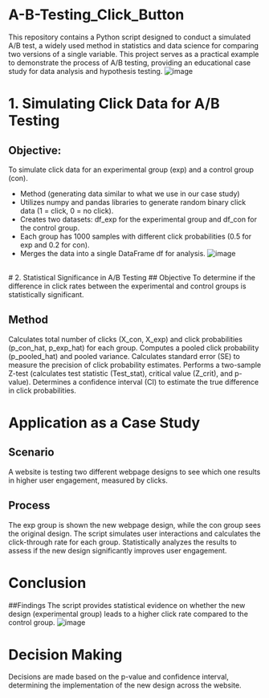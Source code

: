 # A-B-Testing_Click_Button
This repository contains a Python script designed to conduct a simulated A/B test, a widely used method in statistics and data science for comparing two versions of a single variable. This project serves as a practical example to demonstrate the process of A/B testing, providing an educational case study for data analysis and hypothesis testing.
![image](https://github.com/NamanJain1296/A-B-Testing_Click_Button/assets/113998224/3905e268-1e92-44fa-aa29-207fb4dffb8c)
<br/>
# 1. Simulating Click Data for A/B Testing
## Objective:
To simulate click data for an experimental group (exp) and a control group (con).

- Method (generating data similar to what we use in our case study)
- Utilizes numpy and pandas libraries to generate random binary click data (1 = click, 0 = no click).
- Creates two datasets: df_exp for the experimental group and df_con for the control group.
- Each group has 1000 samples with different click probabilities (0.5 for exp and 0.2 for con).
- Merges the data into a single DataFrame df for analysis.
  ![image](https://github.com/NamanJain1296/A-B-Testing_Click_Button/assets/113998224/16033806-b6e7-471a-89ef-b8050d862f63)
<br/>
# 2. Statistical Significance in A/B Testing
## Objective
To determine if the difference in click rates between the experimental and control groups is statistically significant.

## Method
Calculates total number of clicks (X_con, X_exp) and click probabilities (p_con_hat, p_exp_hat) for each group.
Computes a pooled click probability (p_pooled_hat) and pooled variance.
Calculates standard error (SE) to measure the precision of click probability estimates.
Performs a two-sample Z-test (calculates test statistic (Test_stat), critical value (Z_crit), and p-value).
Determines a confidence interval (CI) to estimate the true difference in click probabilities.
<br/>
# Application as a Case Study
## Scenario
A website is testing two different webpage designs to see which one results in higher user engagement, measured by clicks.

## Process
The exp group is shown the new webpage design, while the con group sees the original design.
The script simulates user interactions and calculates the click-through rate for each group.
Statistically analyzes the results to assess if the new design significantly improves user engagement.
<br/>
# Conclusion
##Findings
The script provides statistical evidence on whether the new design (experimental group) leads to a higher click rate compared to the control group.
![image](https://github.com/NamanJain1296/A-B-Testing_Click_Button/assets/113998224/363ec577-0052-4a34-a91d-7c2024637e40)
<br/>
# Decision Making
Decisions are made based on the p-value and confidence interval, determining the implementation of the new design across the website.
